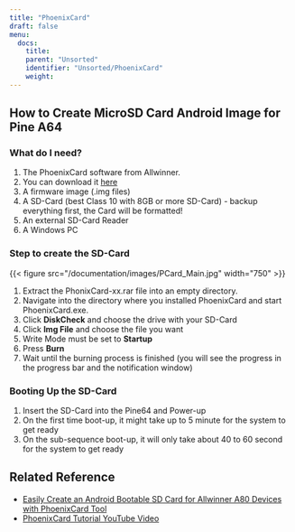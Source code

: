```yaml
---
title: "PhoenixCard"
draft: false
menu:
  docs:
    title:
    parent: "Unsorted"
    identifier: "Unsorted/PhoenixCard"
    weight: 
---
```


## How to Create MicroSD Card Android Image for Pine A64

### What do I need?

1. The PhoenixCard software from Allwinner.
2. You can download it [here](https://drive.google.com/file/d/0B0cEs0lxTtL3VmstaEFfbmU1NFk/view?usp=sharing)
3. A firmware image (.img files)
4. A SD-Card (best Class 10 with 8GB or more SD-Card) - backup everything first, the Card will be formatted!
5. An external SD-Card Reader
6. A Windows PC

### Step to create the SD-Card

{{< figure src="/documentation/images/PCard_Main.jpg" width="750" >}}

1. Extract the PhonixCard-xx.rar file into an empty directory.
2. Navigate into the directory where you installed PhoenixCard and start PhoenixCard.exe.
3. Click **DiskCheck** and choose the drive with your SD-Card
4. Click **Img File** and choose the file you want
5. Write Mode must be set to **Startup**
6. Press **Burn**
7. Wait until the burning process is finished (you will see the progress in the progress bar and the notification window)

### Booting Up the SD-Card

1. Insert the SD-Card into the Pine64 and Power-up
2. On the first time boot-up, it might take up to 5 minute for the system to get ready
3. On the sub-sequence boot-up, it will only take about 40 to 60 second for the system to get ready

## Related Reference

* [Easily Create an Android Bootable SD Card for Allwinner A80 Devices with PhoenixCard Tool](https://www.cnx-software.com/2015/01/06/easily-create-an-androidlinux-bootable-sd-card-for-allwinner-a80-devices-with-phoenixcard-tool/)
* [PhoenixCard Tutorial YouTube Video](https://www.youtube.com/watch?v=eKo82AUgbFM)
